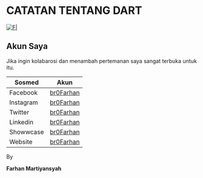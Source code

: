 # CATATAN TENTANG DART
[![F|](https://i.postimg.cc/6qFPD0bv/logo.png)](https://www.linkedin.com/in/br0farhan/)


## Akun Saya

Jika ingin kolabarosi dan menambah pertemanan saya sangat terbuka untuk itu.

| Sosmed | Akun |
| ------ | ------ |
| Facebook | [br0Farhan][PlDb] |
| Instagram | [br0Farhan][PlGh] |
| Twitter | [br0Farhan][PlGd] |
| Linkedin | [br0Farhan][PlOd] |
| Showwcase | [br0Farhan][PlMe] |
| Website | [br0Farhan][PlGa] |



By

**Farhan Martiyansyah**

[//]: # (These are reference links used in the body of this note and get stripped out when the markdown processor does its job. There is no need to format nicely because it shouldn't be seen. Thanks SO - http://stackoverflow.com/questions/4823468/store-comments-in-markdown-syntax)


   [PlDb]: <https://www.facebook.com/MyHansyah/>
   [PlGh]: <https://www.instagram.com/syahhaans/>
   [PlGd]: <https://twitter.com/br0farhan>
   [PlOd]: <https://www.linkedin.com/in/br0farhan>
   [PlMe]: <https://www.showwcase.com/br0farhan>
   [PlGa]: <https://farhanm.com/>
